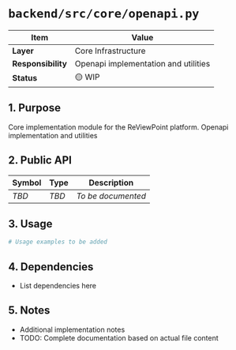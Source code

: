 # `backend/src/core/openapi.py`

| Item               | Value                                                              |
| ------------------ | ------------------------------------------------------------------ |
| **Layer**          | Core Infrastructure                                                           |
| **Responsibility** | Openapi implementation and utilities                                                   |
| **Status**         | 🟡 WIP                                                            |

## 1. Purpose

Core implementation module for the ReViewPoint platform. Openapi implementation and utilities

## 2. Public API

| Symbol       | Type     | Description            |
| ------------ | -------- | ---------------------- |
| *TBD*        | *TBD*    | *To be documented*     |

## 3. Usage

```python
# Usage examples to be added
```

## 4. Dependencies

- List dependencies here

## 5. Notes

- Additional implementation notes
- TODO: Complete documentation based on actual file content
